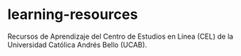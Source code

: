 # learning-resources

Recursos de Aprendizaje del Centro de Estudios en Línea (CEL) de la Universidad Católica Andrés Bello (UCAB).
